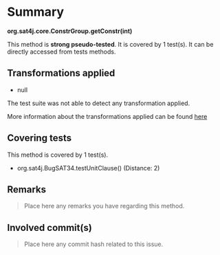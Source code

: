 # Summary
**org.sat4j.core.ConstrGroup.getConstr(int)**

This method is **strong pseudo-tested**.
It is covered by 1 test(s). It can be directly accessed from tests methods.


## Transformations applied

- null


The test suite was not able to detect any transformation applied.

More information about the transformations applied can be found [here](https://github.com/STAMP-project/pitest-descartes)

## Covering tests
This method is covered by 1 test(s).
* org.sat4j.BugSAT34.testUnitClause() (Distance: 2)


## Remarks
> Place here any remarks you have regarding this method.

## Involved commit(s)

> Place here any commit hash related to this issue.
